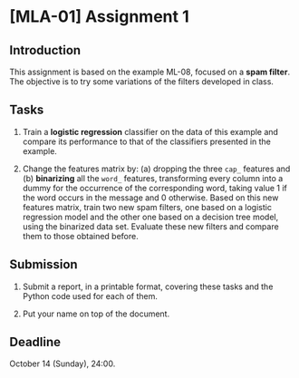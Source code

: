 # [MLA-01] Assignment 1

## Introduction

This assignment is based on the example ML-08, focused on a **spam filter**. The objective is to try some variations of the filters developed in class.

## Tasks

1. Train a **logistic regression** classifier on the data of this example and compare its performance to that of the classifiers presented in the example.

2. Change the features matrix by: (a) dropping the three `cap_` features and (b) **binarizing** all the `word_` features, transforming every column into a dummy for the occurrence of the corresponding word, taking value 1 if the word occurs in the message and 0 otherwise. Based on this new features matrix, train two new spam filters, one based on a logistic regression model and the other one based on a decision tree model, using the binarized data set. Evaluate these new filters and compare them to those obtained before.

## Submission

1. Submit a report, in a printable format, covering these tasks and the Python code used for each of them.

2. Put your name on top of the document.

## Deadline

October 14 (Sunday), 24:00.